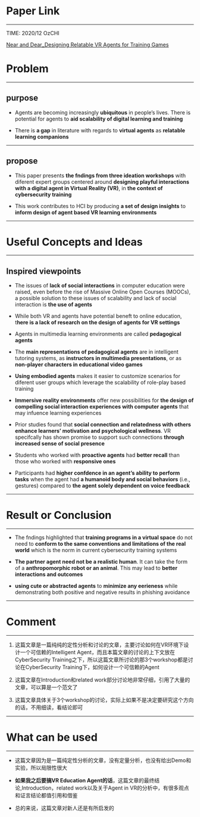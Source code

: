 # Paper Link
---

TIME: 2020/12 OzCHI

[Near and Dear_Designing Relatable VR Agents for Training Games](https://doi.org/10.1145/3441000.3441007)


# Problem
---

## purpose

- Agents are becoming increasingly **ubiquitous** in people’s lives. There is potential for agents to **aid scalability of digital learning and training**

- There is **a gap** in literature with regards to **virtual agents** as **relatable learning companions**
---

## propose

- This paper presents **the fndings from three ideation workshops** with diferent expert groups centered around **designing playful interactions with a digital agent in Virtual Reality (VR)**, in **the context of cybersecurity training**

- This work contributes to HCI by producing **a set of design insights** to **inform design of agent based VR learning environments**
---

# Useful Concepts and Ideas
---

## Inspired viewpoints

- The issues of **lack of social interactions** in computer education were raised, even before the rise of Massive Online Open Courses (MOOCs), a possible solution to these issues of scalability and lack of social interaction is **the use of agents**

- While both VR and agents have potential beneft to online education, t**here is a lack of research on the design of agents for VR settings**

- Agents in multimedia learning environments are called **pedagogical agents**

- The **main representations of pedagogical agents** are in intelligent tutoring systems, as **instructors in multimedia presentations**, or as **non-player characters in educational video games**

- **Using embodied agents** makes it easier to customize scenarios for diferent user groups which leverage the scalability of role-play based training

- **Immersive reality environments** offer new possibilities for **the design of compelling social interaction experiences with computer agents** that may infuence learning experiences

- Prior studies found that **social connection and relatedness with others enhance learners’ motivation and psychological wellness**. VR specifcally has shown promise to support such connections **through increased sense of social presence**

- Students who worked with **proactive agents** had **better recall** than those who worked with **responsive ones**

- Participants had **higher confdence in an agent’s ability to perform tasks** when the agent had **a humanoid body and social behaviors** (i.e., gestures) compared to **the agent solely dependent on voice feedback**
---

# Result or Conclusion
---

- The fndings highlighted that **training programs in a virtual space** do not need to **conform to the same conventions and limitations of the real world** which is the norm in current cybersecurity training systems

- **The partner agent need not be a realistic human**. It can take the form of a **anthropomorphic robot or an animal**. This may lead to **better interactions and outcomes**

-  **using cute or abstracted agents** to **minimize any eerieness** while demonstrating both positive and negative results in phishing avoidance
---

# Comment
---

1. 这篇文章是一篇纯纯的定性分析和讨论的文章，主要讨论如何在VR环境下设计一个可信赖的Intelligent Agent，而且本篇文章的讨论的上下文放在CyberSecurity Training之下，所以这篇文章所讨论的那3个workshop都是讨论在CyberSecurity Training下，如何设计一个可信赖的Agent

2. 这篇文章在Introduction和related work部分讨论地非常仔细，引用了大量的文章，可以算是一个范文了

3. 这篇文章具体关于3个workshop的讨论，实际上如果不是决定要研究这个方向的话，不用细读，看结论即可
---

# What can be used
---

- 这篇文章因为是一篇纯定性分析的文章，没有定量分析，也没有给出Demo和实验，所以局限性很大

- **如果我之后要搞VR Education Agent的话**，这篇文章的最终结论,Introduction，related work以及关于Agent in VR的分析中，有很多观点和证言结论都值引用和借鉴

- 总的来说，这篇文章对新人还是有所启发的